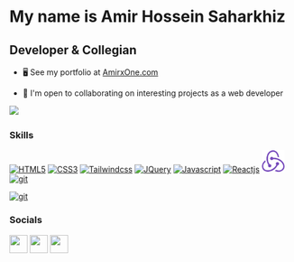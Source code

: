 My name is Amir Hossein Saharkhiz
===============================

Developer & Collegian
-----------------------------

*   🖥️  See my portfolio at [AmirxOne.com](https://github.com/AmirxOne)
<!-- *   🚀  I'm currently working on [Holosen](https://holosen.net) -->
*   🤝  I'm open to collaborating on interesting projects as a web developer

<a href="https://www.github.com/AmirxOne" target="_blank" rel="noreferrer"><img
                  src="https://img.shields.io/github/followers/AmirxOne?logo=github&style=for-the-badge&color=0891b2&labelColor=1c1917" /></a>
                  
### Skills
<p align="left">
<a href="https://developer.mozilla.org/en-US/docs/Glossary/HTML5" target="_blank" rel="noreferrer"><img src="https://raw.githubusercontent.com/danielcranney/readme-generator/main/public/icons/skills/html5-colored.svg" width="36" height="36" alt="HTML5" /></a>
<a href="https://developer.mozilla.org/en-US/docs/Web/CSS" target="_blank" rel="noreferrer"><img src="https://raw.githubusercontent.com/danielcranney/readme-generator/main/public/icons/skills/css3-colored.svg" width="36" height="36" alt="CSS3" /></a>
<a href="https://tailwindcss.com/" target="_blank" rel="noreferrer">
    <img src="https://res.cloudinary.com/arcjet-media/image/upload/c_scale,w_256/v1608734952/z8hzeszc9eb3sp3vp3qc.jpg" width="36" height="36" alt="Tailwindcss" /></a>
<a href="https://jquery.com/" target="_blank" rel="noreferrer"><img src="https://raw.githubusercontent.com/danielcranney/readme-generator/main/public/icons/skills/jquery-colored.svg" width="36" height="36" alt="JQuery" /></a>
<a href="https://developer.mozilla.org/en-US/docs/Web/JavaScript" target="_blank" rel="noreferrer"><img src="https://raw.githubusercontent.com/danielcranney/readme-generator/main/public/icons/skills/javascript-colored.svg" width="36" height="36" alt="Javascript" /></a>
  <a href="https://reactjs.org/" target="_blank" rel="noreferrer">
    <img src="https://img.stackshare.io/service/2699/KoK6gHzp.jpg" width="36" height="36" alt="Reactjs" /></a>
<a href="https://redux.js.org" target="_blank" rel="noreferrer"> <img src="https://raw.githubusercontent.com/devicons/devicon/master/icons/redux/redux-original.svg" alt="redux" width="40" height="40"/></a>
<a href="https://git-scm.com/" target="_blank" rel="noreferrer">
    <img src="https://www.vectorlogo.zone/logos/git-scm/git-scm-icon.svg" alt="git" width="40" height="40"/></a>
</p>
<a href="https://www.graphql.com/" rel="noreferrer">
    <img src="https://cdn.icon-icons.com/icons2/3053/PNG/512/graphql_playground_macos_bigsur_icon_190105.png" alt="git" width="50" height="50"/></a>
</p>
                    
### Socials
                  
<p align="left">
    <a href="https://www.instagram.com/ahs.1379.ahs/" target="_blank" rel="noreferrer"><img src="https://raw.githubusercontent.com/danielcranney/readme-generator/main/public/icons/socials/instagram.svg" width="32" height="32" /></a>
<a href="https://github.com/AmirxOne" target="_blank" rel="noreferrer"><img src="https://raw.githubusercontent.com/danielcranney/readme-generator/main/public/icons/socials/github-dark.svg" width="32" height="32" /></a>
  <a href="https://www.linkedin.com/in/amir-hossein-saharkhiz-323a90238/" target="_blank" rel="noreferrer"><img src="https://raw.githubusercontent.com/danielcranney/readme-generator/main/public/icons/socials/linkedin.svg" width="32" height="32" /></a>
</p>
